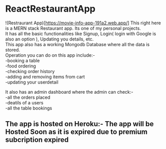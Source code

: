 # ReactRestaurantApp
!(Restraurant App)[https://movie-info-app-191a2.web.app/]
This right here is a MERN stack Restaurant app. Its one of my personal projects.<br/>
It has all the basic functionalities like Signup, Login( login with Google is also an option ), Updating you details, etc.<br/>
This app also has a working Mongodb Database where all the data is stored.<br/>
Operation you can do on this app include:-<br/>
-booking a table<br/>
-food ordering<br/>
-checking order history<br/>
-adding and removing items from cart<br/>
-updating your userdetail<br/>

It also has an admin dashboard where the admin can check:-<br/>
-all the orders placed<br/>
-deatils of a users<br/>
-all the table bookings<br/>

## The app is hosted on Heroku:-  The app will be Hosted Soon as it is expired due to premium subcription expired
